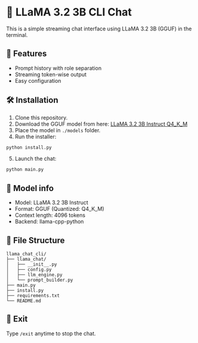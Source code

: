 # 🦙 LLaMA 3.2 3B CLI Chat

This is a simple streaming chat interface using LLaMA 3.2 3B (GGUF) in the terminal.

## 🚀 Features

- Prompt history with role separation
- Streaming token-wise output
- Easy configuration

## 🛠 Installation

1. Clone this repository.
2. Download the GGUF model from here: [LLaMA 3.2 3B Instruct Q4_K_M](https://huggingface.co/TheBloke/Llama-3.2-3B-Instruct-GGUF)
3. Place the model in `./models` folder.
4. Run the installer:

```bash
python install.py
```

5. Launch the chat:

```bash
python main.py
```

## 🧠 Model info

- Model: LLaMA 3.2 3B Instruct
- Format: GGUF (Quantized: Q4_K_M)
- Context length: 4096 tokens
- Backend: llama-cpp-python

## 📂 File Structure

```
llama_chat_cli/
├── llama_chat/
│   ├── __init__.py
│   ├── config.py
│   ├── llm_engine.py
│   └── prompt_builder.py
├── main.py
├── install.py
├── requirements.txt
└── README.md
```

## 🏁 Exit

Type `/exit` anytime to stop the chat.
